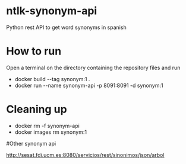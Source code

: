 # ntlk-synonym-api
Python rest API to get word synonyms in  spanish

# How to run
Open a terminal on the directory containing the repository files and run
* docker build --tag synonym:1 .
* docker run --name synonym-api -p 8091:8091 -d synonym:1 


# Cleaning up
* docker rm -f synonym-api
* docker images rm synonym:1


#Other synonym api

http://sesat.fdi.ucm.es:8080/servicios/rest/sinonimos/json/arbol
